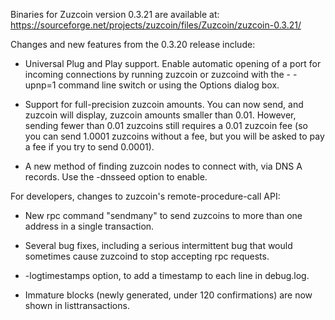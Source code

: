 Binaries for Zuzcoin version 0.3.21 are available at:
  https://sourceforge.net/projects/zuzcoin/files/Zuzcoin/zuzcoin-0.3.21/

Changes and new features from the 0.3.20 release include:

* Universal Plug and Play support.  Enable automatic opening of a port for incoming connections by running zuzcoin or zuzcoind with the - -upnp=1 command line switch or using the Options dialog box.

* Support for full-precision zuzcoin amounts.  You can now send, and zuzcoin will display, zuzcoin amounts smaller than 0.01.  However, sending fewer than 0.01 zuzcoins still requires a 0.01 zuzcoin fee (so you can send 1.0001 zuzcoins without a fee, but you will be asked to pay a fee if you try to send 0.0001).

* A new method of finding zuzcoin nodes to connect with, via DNS A records. Use the -dnsseed option to enable.

For developers, changes to zuzcoin's remote-procedure-call API:

* New rpc command "sendmany" to send zuzcoins to more than one address in a single transaction.

* Several bug fixes, including a serious intermittent bug that would sometimes cause zuzcoind to stop accepting rpc requests. 

* -logtimestamps option, to add a timestamp to each line in debug.log.

* Immature blocks (newly generated, under 120 confirmations) are now shown in listtransactions.
